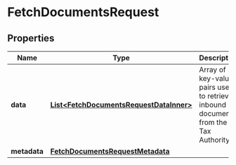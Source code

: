 

# FetchDocumentsRequest


## Properties

| Name | Type | Description | Notes |
|------------ | ------------- | ------------- | -------------|
|**data** | [**List&lt;FetchDocumentsRequestDataInner&gt;**](FetchDocumentsRequestDataInner.md) | Array of key-value pairs used to retrieve inbound documents from the Tax Authority |  [optional] |
|**metadata** | [**FetchDocumentsRequestMetadata**](FetchDocumentsRequestMetadata.md) |  |  [optional] |



